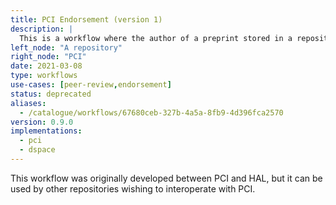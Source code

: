 ```yaml
---
title: PCI Endorsement (version 1)
description: |
  This is a workflow where the author of a preprint stored in a repository can request an endorsement from PCI.
left_node: "A repository"
right_node: "PCI"
date: 2021-03-08
type: workflows
use-cases: [peer-review,endorsement]
status: deprecated
aliases:
  - /catalogue/workflows/67680ceb-327b-4a5a-8fb9-4d396fca2570
version: 0.9.0
implementations:
  - pci
  - dspace
---
```


This workflow was originally developed between PCI and HAL, but it can be used by other repositories wishing to interoperate with PCI.

